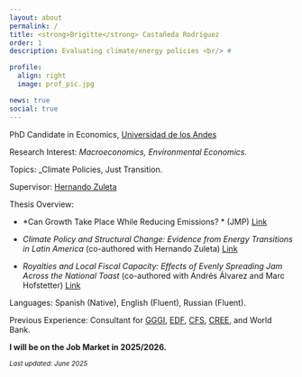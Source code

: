 ```yaml
---
layout: about
permalink: /
title: <strong>Brigitte</strong> Castañeda Rodríguez
order: 1
description: Evaluating climate/energy policies <br/> #

profile:
  align: right
  image: prof_pic.jpg

news: true
social: true
---
```

PhD Candidate in Economics, [Universidad de los Andes](https://economia.uniandes.edu.co/)

Research Interest: _Macroeconomics, Environmental Economics._

Topics: _Climate Policies, Just Transition.

Supervisor: [Hernando Zuleta](https://scholar.google.com/citations?user=CgFQtFIAAAAJ&hl=en)

Thesis Overview:

- *Can Growth Take Place While Reducing Emissions? * (JMP)  [Link](https://drive.google.com/file/d/1acLYCU1fL03ckn2vMmX96Lh9cviRzOqj/view?usp=sharing)

- *Climate Policy and Structural Change: Evidence from Energy Transitions in Latin America* (co-authored with Hernando Zuleta)  [Link](https://drive.google.com/file/d/1i4yP4qVSEjTyoavBaSS386N2CZIU95kQ/view?usp=sharing)

- *Royalties and Local Fiscal Capacity: Effects of Evenly Spreading Jam Across the National Toast* (co-authored with Andrés Álvarez and Marc Hofstetter)  [Link](https://drive.google.com/file/d/1X8S7tcJ9TmAXNce4_IzMHI_ZG22kbn6h/view?usp=sharing)

Languages: Spanish (Native), English (Fluent), Russian (Fluent).

Previous Experience:
Consultant for [GGGI](https://gggi.org/), [EDF](https://www.edf.org/), [CFS](https://cfs.uniandes.edu.co/es/), [CREE](https://creenergia.org/), and World Bank.

**I will be on the Job Market in 2025/2026.**

<small>*Last updated: June 2025*</small>